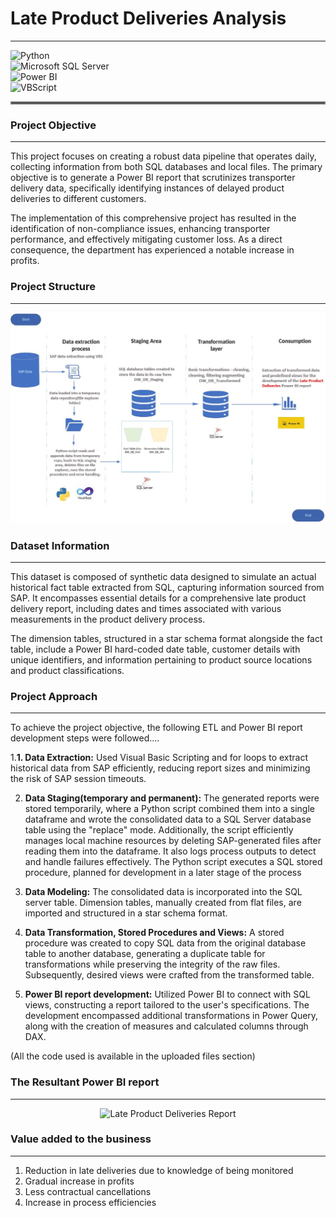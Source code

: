 # Late Product Deliveries Analysis
---

![Python](https://img.shields.io/badge/Programming-Python-blue?logo=python&logoColor=white&style=flat-square) <br>
![Microsoft SQL Server](https://img.shields.io/badge/Database-Microsoft_SQL_Server-darkblue?logo=microsoft-sql-server&logoColor=white&style=plastic) <br>
![Power BI](https://img.shields.io/badge/Analytics-Power_BI-yellow?logo=powerbi&logoColor=white&style=flat-square) <br>
![VBScript](https://img.shields.io/badge/Scripting-Visual_Basic-blue?logo=visual-studio&logoColor=white&style=flat-square)


<hr style="border: 2px solid gray;">

### Project Objective
---
This project focuses on creating a robust data pipeline that operates daily, collecting information from both SQL databases and local files. The primary objective is to generate a Power BI report that scrutinizes transporter delivery data, specifically identifying instances of delayed product deliveries to different customers.

The implementation of this comprehensive project has resulted in the identification of non-compliance issues, enhancing transporter performance, and effectively mitigating customer loss. As a direct consequence, the department has experienced a notable increase in profits.


### Project Structure
---

![Late-Product-Deliveries-Analysis-architecture](https://github.com/CarolMmai/Late-Product-Deliveries-Analysis/blob/main/Late_Product_Deliveries_Analysis_Architecture.JPG)



### Dataset Information
---

This dataset is composed of synthetic data designed to simulate an actual historical fact table extracted from SQL, capturing information sourced from SAP. It encompasses essential details for a comprehensive late product delivery report, including dates and times associated with various measurements in the product delivery process.

The dimension tables, structured in a star schema format alongside the fact table, include a Power BI hard-coded date table, customer details with unique identifiers, and information pertaining to product source locations and product classifications.


### Project Approach
---

To achieve the project objective, the following ETL and Power BI report development steps were followed....

1.**1. Data Extraction:**
Used Visual Basic Scripting and for loops to extract historical data from SAP efficiently, reducing report sizes and minimizing the risk of SAP session timeouts.

2. **Data Staging(temporary and permanent):**
The generated reports were stored temporarily, where a Python script combined them into a single dataframe and wrote the consolidated data to a SQL Server database table using the "replace" mode. Additionally, the script efficiently manages local machine resources by deleting SAP-generated files after reading them into the dataframe. It also logs process outputs to detect and handle failures effectively. The Python script executes a SQL stored procedure, planned for development in a later stage of the process

3. **Data Modeling:**
The consolidated data is incorporated into the SQL server table. Dimension tables, manually created from flat files, are imported and structured in a star schema format.

4. **Data Transformation, Stored Procedures and Views:**
A stored procedure was created to copy SQL data from the original database table to another database, generating a duplicate table for transformations while preserving the integrity of the raw files. Subsequently, desired views were crafted from the transformed table. 

5. **Power BI report development:**
Utilized Power BI to connect with SQL views, constructing a report tailored to the user's specifications. The development encompassed additional transformations in Power Query, along with the creation of measures and calculated columns through DAX.

(All the code used is available in the uploaded files section)


### The Resultant Power BI report
---

<p align="center">
  <img src="https://github.com/CarolMmai/Late-Product-Deliveries-Analysis/blob/main/Late%20Product%20Delivery%20Report.gif" width="800" height="450" alt="Late Product Deliveries Report">
</p>


### Value added to the business
---
1. Reduction in late deliveries due to knowledge of being monitored
2. Gradual increase in profits
3. Less contractual cancellations
4. Increase in process efficiencies